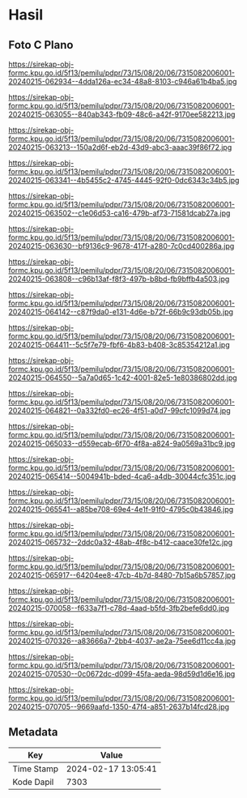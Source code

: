 # Hasil

## Foto C Plano

https://sirekap-obj-formc.kpu.go.id/5f13/pemilu/pdpr/73/15/08/20/06/7315082006001-20240215-062934--4dda126a-ec34-48a8-8103-c946a61b4ba5.jpg

https://sirekap-obj-formc.kpu.go.id/5f13/pemilu/pdpr/73/15/08/20/06/7315082006001-20240215-063055--840ab343-fb09-48c6-a42f-9170ee582213.jpg

https://sirekap-obj-formc.kpu.go.id/5f13/pemilu/pdpr/73/15/08/20/06/7315082006001-20240215-063213--150a2d6f-eb2d-43d9-abc3-aaac39f86f72.jpg

https://sirekap-obj-formc.kpu.go.id/5f13/pemilu/pdpr/73/15/08/20/06/7315082006001-20240215-063341--4b5455c2-4745-4445-92f0-0dc6343c34b5.jpg

https://sirekap-obj-formc.kpu.go.id/5f13/pemilu/pdpr/73/15/08/20/06/7315082006001-20240215-063502--c1e06d53-ca16-479b-af73-71581dcab27a.jpg

https://sirekap-obj-formc.kpu.go.id/5f13/pemilu/pdpr/73/15/08/20/06/7315082006001-20240215-063630--bf9136c9-9678-417f-a280-7c0cd400286a.jpg

https://sirekap-obj-formc.kpu.go.id/5f13/pemilu/pdpr/73/15/08/20/06/7315082006001-20240215-063808--c96b13af-f8f3-497b-b8bd-fb9bffb4a503.jpg

https://sirekap-obj-formc.kpu.go.id/5f13/pemilu/pdpr/73/15/08/20/06/7315082006001-20240215-064142--c87f9da0-e131-4d6e-b72f-66b9c93db05b.jpg

https://sirekap-obj-formc.kpu.go.id/5f13/pemilu/pdpr/73/15/08/20/06/7315082006001-20240215-064411--5c5f7e79-fbf6-4b83-b408-3c85354212a1.jpg

https://sirekap-obj-formc.kpu.go.id/5f13/pemilu/pdpr/73/15/08/20/06/7315082006001-20240215-064550--5a7a0d65-1c42-4001-82e5-1e80386802dd.jpg

https://sirekap-obj-formc.kpu.go.id/5f13/pemilu/pdpr/73/15/08/20/06/7315082006001-20240215-064821--0a332fd0-ec26-4f51-a0d7-99cfc1099d74.jpg

https://sirekap-obj-formc.kpu.go.id/5f13/pemilu/pdpr/73/15/08/20/06/7315082006001-20240215-065033--d559ecab-6f70-4f8a-a824-9a0569a31bc9.jpg

https://sirekap-obj-formc.kpu.go.id/5f13/pemilu/pdpr/73/15/08/20/06/7315082006001-20240215-065414--5004941b-bded-4ca6-a4db-30044cfc351c.jpg

https://sirekap-obj-formc.kpu.go.id/5f13/pemilu/pdpr/73/15/08/20/06/7315082006001-20240215-065541--a85be708-69e4-4e1f-91f0-4795c0b43846.jpg

https://sirekap-obj-formc.kpu.go.id/5f13/pemilu/pdpr/73/15/08/20/06/7315082006001-20240215-065732--2ddc0a32-48ab-4f8c-b412-caace30fe12c.jpg

https://sirekap-obj-formc.kpu.go.id/5f13/pemilu/pdpr/73/15/08/20/06/7315082006001-20240215-065917--64204ee8-47cb-4b7d-8480-7b15a6b57857.jpg

https://sirekap-obj-formc.kpu.go.id/5f13/pemilu/pdpr/73/15/08/20/06/7315082006001-20240215-070058--f633a7f1-c78d-4aad-b5fd-3fb2befe6dd0.jpg

https://sirekap-obj-formc.kpu.go.id/5f13/pemilu/pdpr/73/15/08/20/06/7315082006001-20240215-070326--a83666a7-2bb4-4037-ae2a-75ee6d11cc4a.jpg

https://sirekap-obj-formc.kpu.go.id/5f13/pemilu/pdpr/73/15/08/20/06/7315082006001-20240215-070530--0c0672dc-d099-45fa-aeda-98d59d1d6e16.jpg

https://sirekap-obj-formc.kpu.go.id/5f13/pemilu/pdpr/73/15/08/20/06/7315082006001-20240215-070705--9669aafd-1350-47f4-a851-2637b14fcd28.jpg


## Metadata

| Key        | Value               |
| ---------- | ------------------- |
| Time Stamp | 2024-02-17 13:05:41 |
| Kode Dapil | 7303                |




